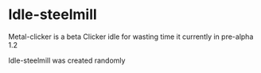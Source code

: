 # Idle-steelmill
Metal-clicker is a beta Clicker idle for wasting time it currently in pre-alpha 1.2

Idle-steelmill was created randomly 
